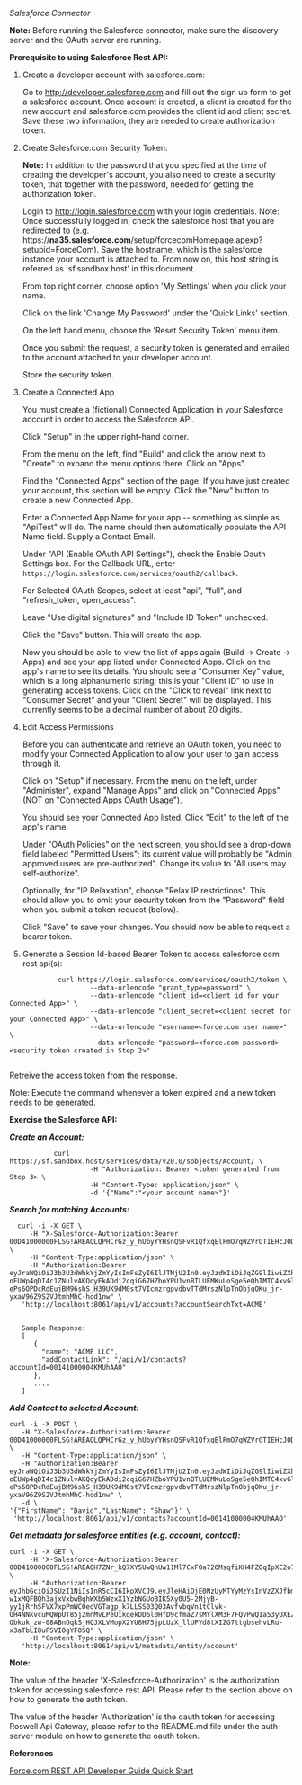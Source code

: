 *Salesforce Connector*

**Note:** Before running the Salesforce connector, make sure the discovery server and the OAuth server are running.

**Prerequisite to using Salesforce Rest API:**

 1. Create a developer account with salesforce.com:
 
       Go to http://developer.salesforce.com and fill out the sign up form to get a salesforce account.
       Once account is created, a client is created for the new account and salesforce.com provides the client id and client secret.
       Save these two information, they are needed to create authorization token.
       
 2. Create Salesforce.com Security Token:
 
       **Note:** In addition to the password that you specified at the time of creating the developer's account, you also need to create a security token, that together
             with the password, needed for getting the authorization token.
             
       Login to http://login.salesforce.com with your login credentials.
            Note: Once successfully logged in, check the salesforce host that you are redirected to (e.g. https://**na35.salesforce.com**/setup/forcecomHomepage.apexp?setupid=ForceCom). Save the hostname, which is the salesforce
                  instance your account is attached to. From now on, this host string is referred as 'sf.sandbox.host' in this document.
       
       From top right corner, choose option 'My Settings' when you click your name.
       
       Click on the link 'Change My Password' under the 'Quick Links' section.
       
       On the left hand menu, choose the 'Reset Security Token' menu item.
       
       Once you submit the request, a security token is generated and emailed to the account attached to your developer account.
       
       Store the security token.
       
  3. Create a Connected App
  
      You must create a (fictional) Connected Application in your Salesforce account in order to access the Salesforce API.
      
      Click "Setup" in the upper right-hand corner.
      
      From the menu on the left, find "Build" and click the arrow next to "Create" to expand the menu options there. Click on "Apps".

      Find the "Connected Apps" section of the page. If you have just created your account, this section will be empty. Click the "New" button to create a new Connected App.
       
      Enter a Connected App Name for your app -- something as simple as "ApiTest" will do. The name should then automatically populate the API Name field. Supply a Contact Email.
      
      Under "API (Enable OAuth API Settings"), check the Enable Oauth Settings box. For the Callback URL, enter `https://login.salesforce.com/services/oauth2/callback`.
  
      For Selected OAuth Scopes, select at least "api", "full", and "refresh_token, open_access".
  
      Leave "Use digital signatures" and "Include ID Token" unchecked.
      
      Click the "Save" button. This will create the app.
      
      Now you should be able to view the list of apps again (Build -> Create -> Apps) and see your app listed under Connected Apps. Click on the app's name to see its details. You should see a "Consumer Key" value, which is a long alphanumeric string; this is your "Client ID" to use in generating access tokens. Click on the "Click to reveal" link next to "Consumer Secret" and your "Client Secret" will be displayed. This currently seems to be a decimal number of about 20 digits.
  
  4. Edit Access Permissions
  
      Before you can authenticate and retrieve an OAuth token, you need to modify your Connected Application to allow your user to gain access through it.
      
      Click on "Setup" if necessary. From the menu on the left, under "Administer", expand "Manage Apps" and click on "Connected Apps" (NOT on "Connected Apps OAuth Usage").
      
      You should see your Connected App listed. Click "Edit" to the left of the app's name.
      
      Under "OAuth Policies" on the next screen, you should see a drop-down field labeled "Permitted Users"; its current value will probably be "Admin approved users are pre-authorized". Change its value to "All users may self-authorize".
      
      Optionally, for "IP Relaxation", choose "Relax IP restrictions". This should allow you to omit your security token from the "Password" field when you submit a token request (below).

      Click "Save" to save your changes. You should now be able to request a bearer token.
       
  5. Generate a Session Id-based Bearer Token to access salesforce.com rest api(s):

```
            curl https://login.salesforce.com/services/oauth2/token \
                    --data-urlencode "grant_type=password" \
                    --data-urlencode "client_id=<client id for your Connected App>" \
                    --data-urlencode "client_secret=<client secret for your Connected App>" \
                    --data-urlencode "username=<force.com user name>" \
                    --data-urlencode "password=<force.com password><security token created in Step 2>"
                                                       
```
    
   Retreive the access token from the response.
   
   Note: Execute the command whenever a token expired and a new token needs to be generated.
        
**Exercise the Salesforce API:**

***Create an Account:*** 
  
```
           curl https://sf.sandbox.host/services/data/v20.0/sobjects/Account/ \
                    -H "Authorization: Bearer <token generated from Step 3> \
                    -H "Content-Type: application/json" \
                    -d '{"Name":"<your account name>"}' 
```

***Search for matching Accounts:***

```
  curl -i -X GET \
     -H "X-Salesforce-Authorization:Bearer 00D41000000FLSG!AREAQLQPHCrGz_y_hUbyYYHsnQSFvR1QfxqElFmO7qWZVrGTIEHcJODeWethQlmJKZAr3rVo3IybvwYro3R8yftm7Rc68Iq1" \
     -H "Content-Type:application/json" \
     -H "Authorization:Bearer eyJraWQiOiJ3b3U3dWhkYjZmYyIsImFsZyI6IlJTMjU2In0.eyJzdWIiOiJqZG9lIiwiZXhwIjoxNDc2MDI3MjI1fQ.R7j-oEUWp4qDI4c1ZNulvAKQqyEkADdi2cqiG67HZboYPU1vnBTLUEMKuLoSge5eQhIMTC4xvGlqdEdImhN2AgHSmfeZzsaoC7ZUhF0usBEWGHnEYnk9kIoipd338yMiiopg1COqGNh1xfodCsNxMwnZOc8NbM5xiJB0oTxe2bAMWd22nVQN_YM2bUZimwJCYRzzvL7UWFphKN1awmj0bMiLEUFtwbo7DPOvFkkB7Y5kmg9OkG4OfHpn-ePs6OPDcRdEujBM96shS_H39UK9dM0st7VIcmzrgpvdbvTTdMrszNlpTnObjqOKu_jr-yxaV96Z9S2VJtmhMhC-hod1nw" \
   'http://localhost:8061/api/v1/accounts?accountSearchTxt=ACME'
   
   
   Sample Response:
   [
      {
        "name": "ACME LLC",
        "addContactLink": "/api/v1/contacts?accountId=00141000004KMUhAAO"
      },
      ....
   ]
```

***Add Contact to selected Account:***

```
curl -i -X POST \
   -H "X-Salesforce-Authorization:Bearer 00D41000000FLSG!AREAQLQPHCrGz_y_hUbyYYHsnQSFvR1QfxqElFmO7qWZVrGTIEHcJODeWethQlmJKZAr3rVo3IybvwYro3R8yftm7Rc68Iq1" \
   -H "Content-Type:application/json" \
   -H "Authorization:Bearer eyJraWQiOiJ3b3U3dWhkYjZmYyIsImFsZyI6IlJTMjU2In0.eyJzdWIiOiJqZG9lIiwiZXhwIjoxNDc2MDI3MjI1fQ.R7j-oEUWp4qDI4c1ZNulvAKQqyEkADdi2cqiG67HZboYPU1vnBTLUEMKuLoSge5eQhIMTC4xvGlqdEdImhN2AgHSmfeZzsaoC7ZUhF0usBEWGHnEYnk9kIoipd338yMiiopg1COqGNh1xfodCsNxMwnZOc8NbM5xiJB0oTxe2bAMWd22nVQN_YM2bUZimwJCYRzzvL7UWFphKN1awmj0bMiLEUFtwbo7DPOvFkkB7Y5kmg9OkG4OfHpn-ePs6OPDcRdEujBM96shS_H39UK9dM0st7VIcmzrgpvdbvTTdMrszNlpTnObjqOKu_jr-yxaV96Z9S2VJtmhMhC-hod1nw" \
   -d \
'{"FirstName": "David","LastName": "Shaw"}' \
 'http://localhost:8061/api/v1/contacts?accountId=00141000004KMUhAAO'
```


***Get metadata for salesforce entities (e.g. account, contact):***

```
curl -i -X GET \
     -H 'X-Salesforce-Authorization:Bearer 00D41000000FLSG!AREAQH7ZNr_kQ7XY5UwQhUw11Ml7CxF0a726MsqfiKH4FZOqIpXC2o7YI3wt5_FT_n89nGLSKiFGruzbnmMqfYA61KhSY.Oc' \
     -H "Authorization:Bearer eyJhbGciOiJSUzI1NiIsInR5cCI6IkpXVCJ9.eyJleHAiOjE0NzUyMTYyMzYsInVzZXJfbmFtZSI6Impkb2UiLCJqdGkiOiI3YmQ0MjUyNi1kNWQ5LTQ0N2EtOTZiMC0zNjBiZDJiZGUyNDMiLCJjbGllbnRfaWQiOiJyb3N3ZWxsIiwic2NvcGUiOlsicmVhZCIsIndyaXRlIl19.bR3u5CcJRi0JtuiNKfCOInzZGIM5mg-w1xMQFBQh3ajxVxbwBqhWXb5WzxX1YzbNGUoBIK5Xy0U5-2MjyB-yy1jRrhSFVX7xpPmWC0eqVGTagp_k7LLSS03Q03AvfvbqVn1tClvk-OH4NNkvcuMQWpUT85j2mnMvLPeUikqekDD6l0HfD9cfmaZ7sMYlXM3F7FQvPwQ1a53yUXEZJX6q3OS2N0m5rHnldtFjj7spbrAEGMy92VsWKIqK3s6KE-Obkuk_zw-08ABnOqkSjHQJXLVMopX2YU6H75jpLUzX_llUPYd8tXIZG7ttgbsehvLRu-x3aTbLI8uPSVI0gYF0SQ" \
     -H "Content-Type:application/json" \
   'http://localhost:8061/api/v1/metadata/entity/account'
```

**Note:** 

   The value of the header 'X-Salesforce-Authorization' is the authorization token for accessing salesforce rest API. Please refer to the section above on how to generate the auth token.
    
   The value of the header 'Authorization' is the oauth token for accessing Roswell Api Gateway, please refer to the README.md file under the auth-server module on how to generate the oauth token.

**References**

   [Force.com REST API Developer Guide Quick Start](https://developer.salesforce.com/docs/atlas.en-us.api_rest.meta/api_rest/quickstart.htm)